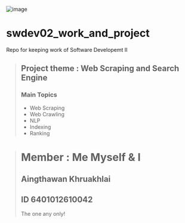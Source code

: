 ![image](https://user-images.githubusercontent.com/109336369/210540998-65eea645-d27d-4138-81e1-bc02455f26ac.png)

# swdev02_work_and_project
Repo for keeping work of Software Developemt II

> ## Project theme : Web Scraping and Search Engine
> ### Main Topics
> * Web Scraping
> * Web Crawling
> * NLP
> * Indexing
> * Ranking


> # Member : Me Myself & I
> ## Aingthawan Khruakhlai    
> ## ID 6401012610042
> The one any only!
